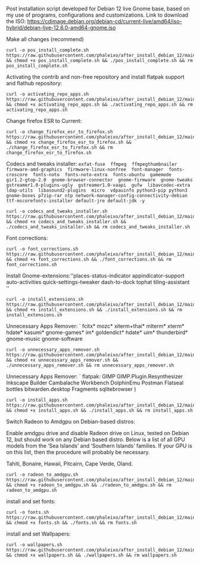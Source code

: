 Post installation script developed for Debian 12 live Gnome base, based on my use of programs, configurations and customizations.
Link to download the ISO:
https://cdimage.debian.org/debian-cd/current-live/amd64/iso-hybrid/debian-live-12.6.0-amd64-gnome.iso

Make all changes (recommend)

```
curl -o pos_install_complete.sh https://raw.githubusercontent.com/phaleixo/after_install_debian_12/main/pos_install_complete.sh && chmod +x pos_install_complete.sh && ./pos_install_complete.sh && rm pos_install_complete.sh
```

Activating the contrib and non-free repository and install flatpak support and flathub repository:
```
curl -o activating_repo_apps.sh https://raw.githubusercontent.com/phaleixo/after_install_debian_12/main/activating_repo_apps.sh && chmod +x activating_repo_apps.sh && ./activating_repo_apps.sh && rm activating_repo_apps.sh
```
Change firefox ESR to Current:

```
curl -o change_firefox_esr_to_firefox.sh https://raw.githubusercontent.com/phaleixo/after_install_debian_12/main/change_firefox_esr_to_firefox.sh && chmod +x change_firefox_esr_to_firefox.sh && ./change_firefox_esr_to_firefox.sh && rm change_firefox_esr_to_firefox.sh
```
Codecs and tweaks installer:
`
   exfat-fuse 
	ffmpeg 
	ffmpegthumbnailer 
	firmware-amd-graphics 
	firmware-linux-nonfree 
	font-manager 
	fonts-croscore 
	fonts-noto 
	fonts-noto-extra 
	fonts-ubuntu 
	gamemode 
	gir1.2-gtop-2.0 
	gnome-browser-connector 
	gnome-firmware 
	gnome-tweaks 
	gstreamer1.0-plugins-ugly 
	gstreamer1.0-vaapi 
	gufw 
	libavcodec-extra 
	ldap-utils 
	libasound2-plugins 
	micro 
	vdpauinfo
	python3-pip
	python3
	gnome-boxes
	p7zip-rar
	ntp
	network-manager-config-connectivity-debian
	ttf-mscorefonts-installer
	default-jre
	default-jdk -y
`
```
curl -o codecs_and_tweaks_installer.sh https://raw.githubusercontent.com/phaleixo/after_install_debian_12/main/codecs_and_tweaks_installer.sh && chmod +x codecs_and_tweaks_installer.sh && ./codecs_and_tweaks_installer.sh && rm codecs_and_tweaks_installer.sh
```
Font corrections:
```
curl -o font_corrections.sh https://raw.githubusercontent.com/phaleixo/after_install_debian_12/main/font_corrections.sh && chmod +x font_corrections.sh && ./font_corrections.sh && rm font_corrections.sh
```

Install Gnome-extensions:''places-status-indicator
appindicator-support
auto-activities
quick-settings-tweaker
dash-to-dock
tophat
tiling-assistant
''
```
curl -o install_extensions.sh https://raw.githubusercontent.com/phaleixo/after_install_debian_12/main/install_extensions.sh && chmod +x install_extensions.sh && ./install_extensions.sh && rm install_extensions.sh
```

Unnecessary Apps Remover:
`
    fcitx*
    mozc*
    xiterm+thai*
    mlterm*
    xterm*
    hdate*
    kasumi*
    gnome-games*
    im*
    goldendict*
    hdate*
    uim*
    thunderbird*
    gnome-music
    gnome-software
```
curl -o unnecessary_apps_remover.sh https://raw.githubusercontent.com/phaleixo/after_install_debian_12/main/unnecessary_apps_remover.sh && chmod +x unnecessary_apps_remover.sh && ./unnecessary_apps_remover.sh && rm unnecessary_apps_remover.sh
```

Unnecessary Apps Remover:
`
    flatpak:
	GIMP
	GIMP.Plugin.Resynthesizer
	Inkscape 
	Builder
	Cambalache 
	Workbench
	DolphinEmu
	Postman
	Flatseal
	bottles
	bitwarden.desktop
	Fragments
	sqlitebrowser
)
```
curl -o install_apps.sh https://raw.githubusercontent.com/phaleixo/after_install_debian_12/main/install_apps.sh && chmod +x install_apps.sh && ./install_apps.sh && rm install_apps.sh
```


Switch Radeon to Amdgpu on Debian-based distros:

Enable amdgpu drive and disable Radeon drive on Linux, tested on Debian 12, but should work on any Debian based distro. Below is a list of all GPU models from the ‘Sea Islands’ and ‘Southern Islands’ families. If your GPU is on this list, then the procedure will probably be necessary.

Tahiti, Bonaire, Hawaii, Pitcairn, Cape Verde, Oland.
```
curl -o radeon_to_amdgpu.sh https://raw.githubusercontent.com/phaleixo/after_install_debian_12/main/radeon_to_amdgpu.sh && chmod +x radeon_to_amdgpu.sh && ./radeon_to_amdgpu.sh && rm radeon_to_amdgpu.sh
```
install and set fonts:
```
curl -o fonts.sh https://raw.githubusercontent.com/phaleixo/after_install_debian_12/main/fonts.sh && chmod +x fonts.sh && ./fonts.sh && rm fonts.sh
```
install and set Wallpapers:
```
curl -o wallpapers.sh https://raw.githubusercontent.com/phaleixo/after_install_debian_12/main/wallpapers.sh && chmod +x wallpapers.sh && ./wallpapers.sh && rm wallpapers.sh
```
